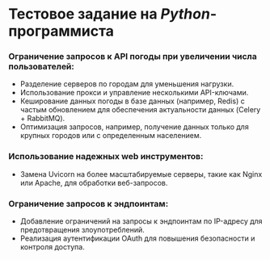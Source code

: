 # Тестовое задание на _Python_-программиста


### Ограничение запросов к API погоды при увеличении числа пользователей:
 - Разделение серверов по городам для уменьшения нагрузки.
 - Использование прокси и управление несколькими API-ключами.
 - Кеширование данных погоды в базе данных (например, Redis) с частым обновлением для обеспечения актуальности данных (Celery + RabbitMQ).
 - Оптимизация запросов, например, получение данных только для крупных городов или с определенным населением.

### Использование надежных web инструментов:
 - Замена Uvicorn на более масштабируемые серверы, такие как Nginx или Apache, для обработки веб-запросов.

### Ограничение запросов к эндпоинтам:
 - Добавление ограничений на запросы к эндпоинтам по IP-адресу для предотвращения злоупотреблений.
 - Реализация аутентификации OAuth для повышения безопасности и контроля доступа.
